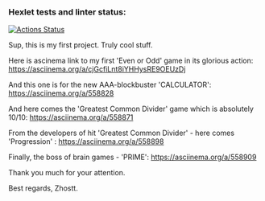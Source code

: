 ### Hexlet tests and linter status:
[![Actions Status](https://github.com/Zhostt/frontend-project-44/workflows/hexlet-check/badge.svg)](https://github.com/Zhostt/frontend-project-44/actions)

Sup, this is my first project. Truly cool stuff.

Here is ascinema link to my first 'Even or Odd' game in its glorious action: https://asciinema.org/a/cjGcfiLnt8iYHHysRE9OEUzDj

And this one is for the new AAA-blockbuster 'CALCULATOR': https://asciinema.org/a/558828

And here comes the 'Greatest Common Divider' game which is absolutely 10/10: https://asciinema.org/a/558871

From the developers of hit 'Greatest Common Divider' - here comes 'Progression' :  https://asciinema.org/a/558898

Finally, the boss of brain games - 'PRIME': https://asciinema.org/a/558909

Thank you much for your attention. 

Best regards, Zhostt.
